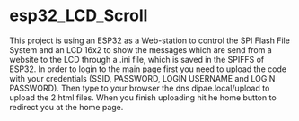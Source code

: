 # esp32_LCD_Scroll
This project is using an ESP32 as a Web-station to control the SPI Flash File System and an LCD 16x2 to show the messages which are send from a website to the LCD through a .ini file, which is saved in the SPIFFS of ESP32.
In order to login to the main page first you need to upload the code with your credentials (SSID, PASSWORD, LOGIN USERNAME and LOGIN PASSWORD). Then type to your browser the dns dipae.local/upload to upload the 2 html files. When you finish uploading hit he home button to redirect you at the home page.
